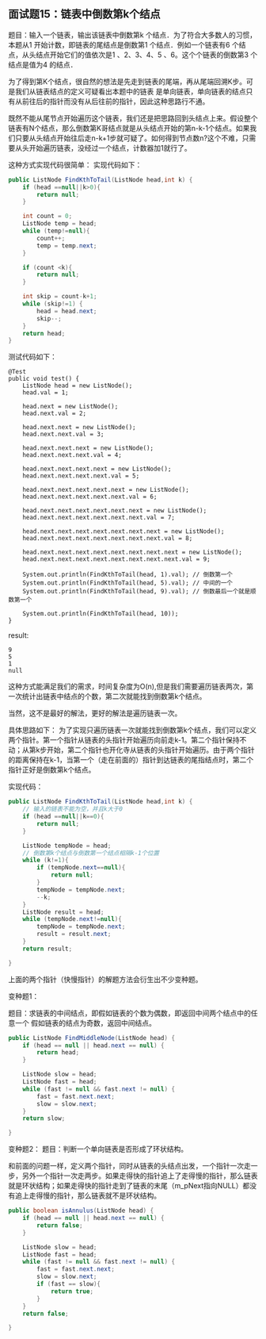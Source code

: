 ## 面试题15：链表中倒数第k个结点



题目：输入一个链表，输出该链表中倒数第k 个结点．为了符合大多数人的习惯，本题从1 开始计数，即链表的尾结点是倒数第1 个结点．例如一个链表有6 个结点，从头结点开始它们的值依次是1 、2、3、4、5 、6。这个个链表的倒数第3 个结点是值为4 的结点．

为了得到第K个结点，很自然的想法是先走到链表的尾端，再从尾端回溯K步。可是我们从链表结点的定义可疑看出本题中的链表 是单向链表，单向链表的结点只有从前往后的指针而没有从后往前的指针，因此这种思路行不通。

既然不能从尾节点开始遍历这个链表，我们还是把思路回到头结点上来。假设整个链表有N个结点，那么倒数第K哥结点就是从头结点开始的第n-k-1个结点。如果我们只要从头结点开始往后走n-k+1步就可疑了。如何得到节点数n?这个不难，只需要从头开始遍历链表，没经过一个结点，计数器加1就行了。

这种方式实现代码很简单：
实现代码如下：
```java
public ListNode FindKthToTail(ListNode head,int k) {
    if (head ==null||k>0){
        return null;
    }

    int count = 0;
    ListNode temp = head;
    while (temp!=null){
        count++;
        temp = temp.next;
    }

    if (count <k){
        return null;
    }

    int skip = count-k+1;
    while (skip!=1) {
        head = head.next;
        skip--;
    }
    return head;
}
```

测试代码如下：
```
@Test
public void test() {
    ListNode head = new ListNode();
    head.val = 1;

    head.next = new ListNode();
    head.next.val = 2;

    head.next.next = new ListNode();
    head.next.next.val = 3;

    head.next.next.next = new ListNode();
    head.next.next.next.val = 4;

    head.next.next.next.next = new ListNode();
    head.next.next.next.next.val = 5;

    head.next.next.next.next.next = new ListNode();
    head.next.next.next.next.next.val = 6;

    head.next.next.next.next.next.next = new ListNode();
    head.next.next.next.next.next.next.val = 7;

    head.next.next.next.next.next.next.next = new ListNode();
    head.next.next.next.next.next.next.next.val = 8;

    head.next.next.next.next.next.next.next.next = new ListNode();
    head.next.next.next.next.next.next.next.next.val = 9;

    System.out.println(FindKthToTail(head, 1).val); // 倒数第一个
    System.out.println(FindKthToTail(head, 5).val); // 中间的一个
    System.out.println(FindKthToTail(head, 9).val); // 倒数最后一个就是顺数第一个

    System.out.println(FindKthToTail(head, 10));
}
```


result:
```
9
5
1
null
```


这种方式能满足我们的需求，时间复杂度为O(n),但是我们需要遍历链表两次，第一次统计出链表中结点的个数，第二次就能找到倒数第k个结点。

当然，这不是最好的解法，更好的解法是遍历链表一次。

具体思路如下：
为了实现只遍历链表一次就能找到倒数第k个结点，我们可以定义两个指针。第一个指针从链表的头指针开始遍历向前走k-1。第二个指针保持不动；从第k步开始，第二个指针也开化寺从链表的头指针开始遍历。由于两个指针的距离保持在k-1，当第一个（走在前面的）指针到达链表的尾指结点时，第二个指针正好是倒数第k个结点。

实现代码：
```java
public ListNode FindKthToTail(ListNode head,int k) {
    // 输入的链表不能为空，并且k大于0
    if (head ==null||k==0){
        return null;
    }

    ListNode tempNode = head;
    // 倒数第k个结点与倒数第一个结点相隔k-1个位置
    while (k!=1){
        if (tempNode.next==null){
            return null;
        }
        tempNode = tempNode.next;
        --k;
    }
    ListNode result = head;
    while (tempNode.next!=null){
        tempNode = tempNode.next;
        result = result.next;
    }
    return result;

}
```



上面的两个指针（快慢指针）的解题方法会衍生出不少变种题。

变种题1：

题目：求链表的中间结点，即假如链表的个数为偶数，即返回中间两个结点中的任意一个
假如链表的结点为奇数，返回中间结点。

```java
public ListNode FindMiddleNode(ListNode head) {
    if (head == null || head.next == null) {
        return head;
    }

    ListNode slow = head;
    ListNode fast = head;
    while (fast != null && fast.next != null) {
        fast = fast.next.next;
        slow = slow.next;
    }
    return slow;

}
```

变种题2：
题目：判断一个单向链表是否形成了环状结构。

和前面的问题一样，定义两个指针，同时从链表的头结点出发，一个指针一次走一步，另外一个指针一次走两步。如果走得快的指针追上了走得慢的指针，那么链表就是环状结构；如果走得快的指针走到了链表的末尾（m_pNext指向NULL）都没有追上走得慢的指针，那么链表就不是环状结构。

```java
public boolean isAnnulus(ListNode head) {
    if (head == null || head.next == null) {
        return false;
    }

    ListNode slow = head;
    ListNode fast = head;
    while (fast != null && fast.next != null) {
        fast = fast.next.next;
        slow = slow.next;
        if (fast == slow){
            return true;
        }
    }
    return false;

}
```





